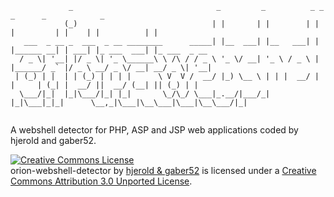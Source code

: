 ````
             _                                _         _          _ _           _      _            _             
            (_)                              | |       | |        | | |         | |    | |          | |            
   ___  _ __ _  ___  _ __ ________      _____| |__  ___| |__   ___| | |______ __| | ___| |_ ___  ___| |_ ___  _ __ 
  / _ \| '__| |/ _ \| '_ \______\ \ /\ / / _ \ '_ \/ __| '_ \ / _ \ | |______/ _` |/ _ \ __/ _ \/ __| __/ _ \| '__|
 | (_) | |  | | (_) | | | |      \ V  V /  __/ |_) \__ \ | | |  __/ | |     | (_| |  __/ ||  __/ (__| || (_) | |   
  \___/|_|  |_|\___/|_| |_|       \_/\_/ \___|_.__/|___/_| |_|\___|_|_|      \__,_|\___|\__\___|\___|\__\___/|_|   
                                                                                                                   
````
A webshell detector for PHP, ASP and JSP web applications coded by hjerold and gaber52.

<a rel="license" href="http://creativecommons.org/licenses/by/3.0/deed.en_US"><img alt="Creative Commons License" style="border-width:0" src="http://i.creativecommons.org/l/by/3.0/80x15.png" /></a><br /><span xmlns:dct="http://purl.org/dc/terms/" property="dct:title">orion-webshell-detector</span> by <a xmlns:cc="http://creativecommons.org/ns#" href="https://github.com/hjerold/orion-webshell-detector" property="cc:attributionName" rel="cc:attributionURL">hjerold & gaber52</a> is licensed under a <a rel="license" href="http://creativecommons.org/licenses/by/3.0/deed.en_US">Creative Commons Attribution 3.0 Unported License</a>.
